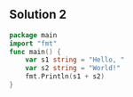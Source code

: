 ## Solution 2
```go
package main
import "fmt"
func main() {
    var s1 string = "Hello, "
    var s2 string = "World!"
    fmt.Println(s1 + s2)
}
```
